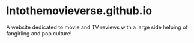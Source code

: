 # Intothemovieverse.github.io
A website dedicated to movie and TV reviews with a large side helping of fangirling and pop culture!
